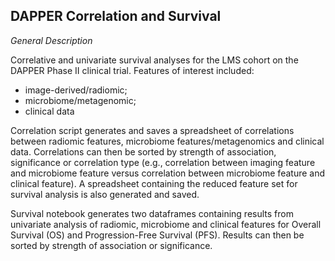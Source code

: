 ## **DAPPER Correlation and Survival** ##
*General Description*

Correlative and univariate survival analyses for the LMS cohort on the DAPPER Phase II clinical trial. Features of interest included:
* image-derived/radiomic;
* microbiome/metagenomic;
* clinical data

Correlation script generates and saves a spreadsheet of correlations between radiomic features, microbiome features/metagenomics and clinical data. Correlations can then be sorted by strength of association, significance or correlation type (e.g., correlation between imaging feature and microbiome feature versus correlation between microbiome feature and clinical feature). A spreadsheet containing the reduced feature set for survival analysis is also generated and saved.

Survival notebook generates two dataframes containing results from univariate analysis of radiomic, microbiome and clinical features for Overall Survival (OS) and Progression-Free Survival (PFS). Results can then be sorted by strength of association or significance.
